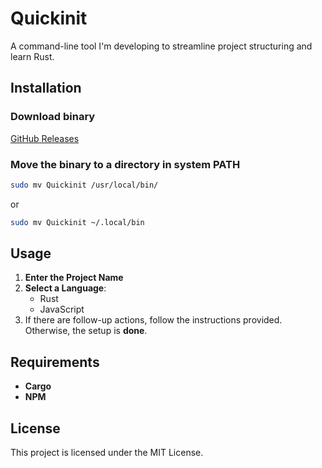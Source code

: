 # Quickinit

A command-line tool I'm developing to streamline project structuring and learn Rust.
## Installation 
### Download binary 
[GitHub Releases](https://github.com/AhaduChere/Quickinit/releases/latest)
### Move the binary to a directory in system PATH

```bash
sudo mv Quickinit /usr/local/bin/
```
or
```bash
sudo mv Quickinit ~/.local/bin
```


## Usage
1. **Enter the Project Name**  
2. **Select a Language**:    
   - Rust  
   - JavaScript
3. If there are follow-up actions, follow the instructions provided. Otherwise, the setup is **done**.

## Requirements
- **Cargo**
- **NPM**
## License
This project is licensed under the MIT License.
